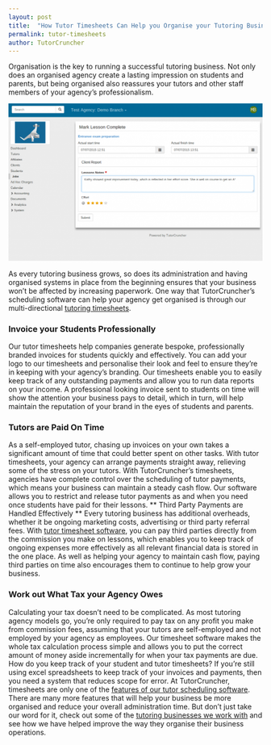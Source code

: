 ```yaml
---
layout: post
title:  "How Tutor Timesheets Can Help you Organise your Tutoring Business"
permalink: tutor-timesheets
author: TutorCruncher
---
```

Organisation is the key to running a successful tutoring business. Not only
does an organised agency create a lasting impression on students and parents,
but being organised also reassures your tutors and other staff members of your
agency’s professionalism.

<div class="img-holder full-width">
   <img src="/img/blogs/lesson-report-full-1024x633.png" alt-text="Tutor timesheet"/>
</div>

As every tutoring business
grows, so does its administration and having organised systems in place from
the beginning ensures that your business won’t be affected by increasing
paperwork. One way that TutorCruncher’s scheduling software can help your
agency get organised is through our multi-directional [tutoring timesheets](http://www.tutorcruncher.com/features/). 

### Invoice your Students Professionally
 
Our tutor timesheets help companies
generate bespoke, professionally branded invoices for students quickly and
effectively. You can add your logo to our timesheets and personalise their
look and feel to ensure they’re in keeping with your agency’s branding. Our
timesheets enable you to easily keep track of any outstanding payments and
allow you to run data reports on your income. A professional looking invoice
sent to students on time will show the attention your business pays to detail,
which in turn, will help maintain the reputation of your brand in the eyes of
students and parents. 

### Tutors are Paid On Time

As a self-employed tutor,
chasing up invoices on your own takes a significant amount of time that could
better spent on other tasks. With tutor timesheets, your agency can arrange
payments straight away, relieving some of the stress on your tutors. With
TutorCruncher’s timesheets, agencies have complete control over the scheduling
of tutor payments, which means your business can maintain a steady cash flow.
Our software allows you to restrict and release tutor payments as and when you
need once students have paid for their lessons. ** Third Party Payments are
Handled Effectively ** Every tutoring business has additional overheads,
whether it be ongoing marketing costs, advertising or third party referral
fees. With [tutor timesheet software](http://www.tutorcruncher.com/features/), 
you can pay third parties directly from the commission you make on lessons, which
enables you to keep track of ongoing expenses more effectively as all relevant
financial data is stored in the one place. As well as helping your agency to
maintain cash flow, paying third parties on time also encourages them to
continue to help grow your business. 

### Work out What Tax your Agency Owes

Calculating your tax doesn’t need to be complicated. As most tutoring agency
models go, you’re only required to pay tax on any profit you make from
commission fees, assuming that your tutors are self-employed and not employed
by your agency as employees. Our timesheet software makes the whole tax
calculation process simple and allows you to put the correct amount of money
aside incrementally for when your tax payments are due. How do you keep track
of your student and tutor timesheets? If you’re still using excel spreadsheets
to keep track of your invoices and payments, then you need a system that
reduces scope for error. At TutorCruncher, timesheets are only one of the 
[features of our tutor scheduling software](http://www.tutorcruncher.com/features/). 
There are many more features that will help your business be more organised and reduce your overall
administration time. But don’t just take our word for it, check out some of
the [tutoring businesses we work with](http://www.tutorcruncher.com/testimonials/) and see how we have helped
improve the way they organise their business operations.
